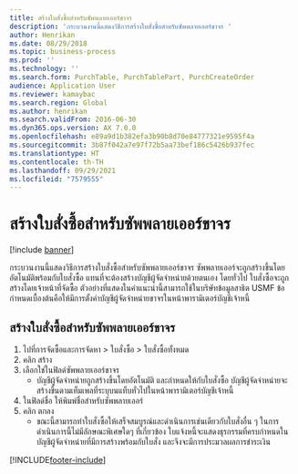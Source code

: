 ```yaml
---
title: สร้างใบสั่งซื้อสำหรับซัพพลายเออร์ขาจร
description: 'กระบวนงานนี้แสดงวิธีการสร้างใบสั่งซื้อสำหรับซัพพลายเออร์ขาจร '
author: Henrikan
ms.date: 08/29/2018
ms.topic: business-process
ms.prod: ''
ms.technology: ''
ms.search.form: PurchTable, PurchTablePart, PurchCreateOrder
audience: Application User
ms.reviewer: kamaybac
ms.search.region: Global
ms.author: henrikan
ms.search.validFrom: 2016-06-30
ms.dyn365.ops.version: AX 7.0.0
ms.openlocfilehash: e89a9d1b382efa3b90b8d70e84777321e9595f4a
ms.sourcegitcommit: 3b87f042a7e97f72b5aa73bef186c5426b937fec
ms.translationtype: HT
ms.contentlocale: th-TH
ms.lasthandoff: 09/29/2021
ms.locfileid: "7579555"
---
```

# <a name="create-a-purchase-order-for-a-one-time-supplier"></a>สร้างใบสั่งซื้อสำหรับซัพพลายเออร์ขาจร

[!include [banner](../../includes/banner.md)]

กระบวนงานนี้แสดงวิธีการสร้างใบสั่งซื้อสำหรับซัพพลายเออร์ขาจร  ซัพพลายเออร์จะถูกสร้างขึ้นโดยอัตโนมัติพร้อมกับใบสั่งซื้อ แทนที่จะต้องสร้างบัญชีผู้จัดจำหน่ายด้วยตนเอง โดยทั่วไป ใบสั่งซื้อจะถูกสร้างโดยเจ้าหน้าที่จัดซื้อ ตัวอย่างที่แสดงในคำแนะนำนี้สามารถใช้ในบริษัทข้อมูลสาธิต USMF ข้อกำหนดเบื้องต้นคือให้มีการตั้งค่าบัญชีผู้จัดจำหน่ายขาจรในหน้าพารามิเตอร์บัญชีเจ้าหนี้


## <a name="create-a-purchase-order-for-a-one-time-supplier"></a>สร้างใบสั่งซื้อสำหรับซัพพลายเออร์ขาจร
1. ไปที่การจัดซื้อและการจัดหา > ใบสั่งซื้อ > ใบสั่งซื้อทั้งหมด
2. คลิก สร้าง
3. เลือกใช่ในฟิลด์ซัพพลายเออร์ขาจร
    * บัญชีผู้จัดจำหน่ายถูกสร้างขึ้นโดยอัตโนมัติ และกำหนดให้กับใบสั่งซื้อ  บัญชีผู้จัดจำหน่ายจะสร้างขึ้นตามเท็มเพลที่ระบุบนแท็บทั่วไปในหน้าพารามิเตอร์บัญชีเจ้าหนี้  
4. ในฟิลด์ชื่อ ให้พิมพ์ชื่อสำหรับซัพพลายเออร์
5. คลิก ตกลง
    * ขณะนี้สามารถทำใบสั่งซื้อให้เสร็จสมบูรณ์และดำเนินการเช่นเดียวกับใบสั่งอื่น ๆ  ในการดำเนินการนี้ไม่มีลักษณะพิเศษใดๆ ที่เกี่ยวข้อง ใบแจ้งหนี้จะแสดงธุรกรรมที่ครบกำหนดในบัญชีผู้จัดจำหน่ายที่มีการสร้างพร้อมกับใบสั่ง และจึงจะมีการประมวลผลการชำระเงิน



[!INCLUDE[footer-include](../../../includes/footer-banner.md)]